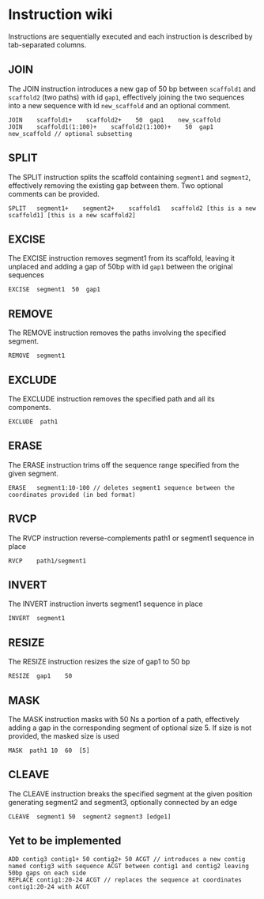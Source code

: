 # Instruction wiki

Instructions are sequentially executed and each instruction is described by tab-separated columns.

## JOIN

The JOIN instruction introduces a new gap of 50 bp between `scaffold1` and `scaffold2` (two paths) with id `gap1`, effectively joining the two sequences into a new sequence with id `new_scaffold` and an optional comment.

```
JOIN    scaffold1+    scaffold2+    50  gap1    new_scaffold
JOIN    scaffold1(1:100)+    scaffold2(1:100)+    50  gap1    new_scaffold // optional subsetting
```

## SPLIT

The SPLIT instruction splits the scaffold containing `segment1` and `segment2`, effectively removing the existing gap between them. Two optional comments can be provided.

```
SPLIT   segment1+    segment2+    scaffold1   scaffold2 [this is a new scaffold1] [this is a new scaffold2]
```

## EXCISE

The EXCISE instruction removes segment1 from its scaffold, leaving it unplaced and adding a gap of 50bp with id `gap1` between the original sequences

```
EXCISE  segment1  50  gap1
```

## REMOVE

The REMOVE instruction removes the paths involving the specified segment.

```
REMOVE  segment1
```

## EXCLUDE

The EXCLUDE instruction removes the specified path and all its components.

```
EXCLUDE  path1
```

## ERASE

The ERASE instruction trims off the sequence range specified from the given segment.

```
ERASE   segment1:10-100 // deletes segment1 sequence between the coordinates provided (in bed format)
```

## RVCP

The RVCP instruction reverse-complements path1 or segment1 sequence in place

```
RVCP    path1/segment1
```

## INVERT

The INVERT instruction inverts segment1 sequence in place

```
INVERT  segment1
```

## RESIZE

The RESIZE instruction resizes the size of gap1 to 50 bp

```
RESIZE  gap1    50
```

## MASK

The MASK instruction masks with 50 Ns a portion of a path, effectively adding a gap in the corresponding segment of optional size 5. If size is not provided, the masked size is used

```
MASK  path1 10  60  [5]
```

## CLEAVE

The CLEAVE instruction breaks the specified segment at the given position generating segment2 and segment3, optionally connected by an edge

```
CLEAVE  segment1 50  segment2 segment3 [edge1]
```

## Yet to be implemented

```
ADD contig3 contig1+ 50 contig2+ 50 ACGT // introduces a new contig named contig3 with sequence ACGT between contig1 and contig2 leaving 50bp gaps on each side
REPLACE contig1:20-24 ACGT // replaces the sequence at coordinates contig1:20-24 with ACGT
```
